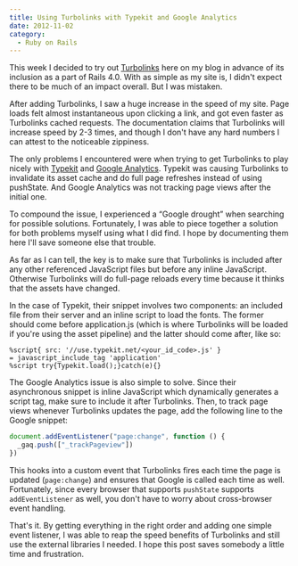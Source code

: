 ```yaml
---
title: Using Turbolinks with Typekit and Google Analytics
date: 2012-11-02
category:
  - Ruby on Rails
---
```


This week I decided to try out [Turbolinks](https://github.com/rails/turbolinks) here on my blog in advance of its inclusion as a part of Rails 4.0. With as simple as my site is, I didn't expect there to be much of an impact overall. But I was mistaken.

After adding Turbolinks, I saw a huge increase in the speed of my site. Page loads felt almost instantaneous upon clicking a link, and got even faster as Turbolinks cached requests. The documentation claims that Turbolinks will increase speed by 2-3 times, and though I don't have any hard numbers I can attest to the noticeable zippiness.

The only problems I encountered were when trying to get Turbolinks to play nicely with [Typekit](https://typekit.com/) and [Google Analytics](https://www.google.com/analytics). Typekit was causing Turbolinks to invalidate its asset cache and do full page refreshes instead of using pushState. And Google Analytics was not tracking page views after the initial one.

To compound the issue, I experienced a “Google drought” when searching for possible solutions. Fortunately, I was able to piece together a solution for both problems myself using what I did find. I hope by documenting them here I'll save someone else that trouble.

As far as I can tell, the key is to make sure that Turbolinks is included after any other referenced JavaScript files but before any inline JavaScript. Otherwise Turbolinks will do full-page reloads every time because it thinks that the assets have changed.

In the case of Typekit, their snippet involves two components: an included file from their server and an inline script to load the fonts. The former should come before application.js (which is where Turbolinks will be loaded if you're using the asset pipeline) and the latter should come after, like so:

```haml
%script{ src: '//use.typekit.net/<your_id_code>.js' }
= javascript_include_tag 'application'
%script try{Typekit.load();}catch(e){}
```

The Google Analytics issue is also simple to solve. Since their asynchronous snippet is inline JavaScript which dynamically generates a script tag, make sure to include it after Turbolinks. Then, to track page views whenever Turbolinks updates the page, add the following line to the Google snippet:

```js
document.addEventListener("page:change", function () {
  _gaq.push(["_trackPageview"])
})
```

This hooks into a custom event that Turbolinks fires each time the page is updated (`page:change`) and ensures that Google is called each time as well. Fortunately, since every browser that supports `pushState` supports `addEventListener` as well, you don't have to worry about cross-browser event handling.

That's it. By getting everything in the right order and adding one simple event listener, I was able to reap the speed benefits of Turbolinks and still use the external libraries I needed. I hope this post saves somebody a little time and frustration.
